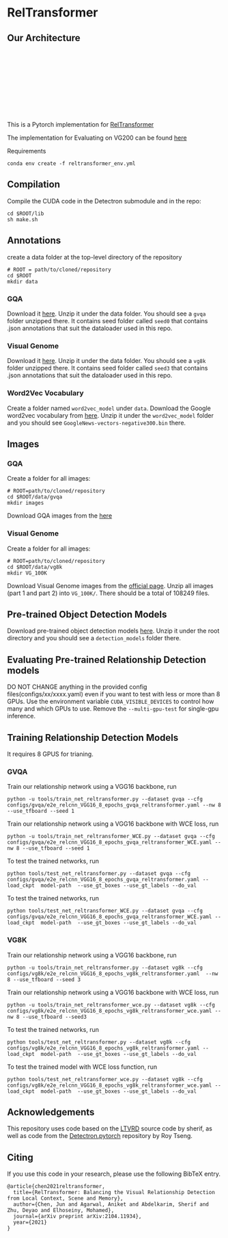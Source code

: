 # RelTransformer


## Our Architecture

<!-- ![image](overview.pdf) -->

<object src="overview.pdf" type="application/pdf" width=100%> </object>

This is a Pytorch implementation for [RelTransformer](https://arxiv.org/abs/2104.11934)


The implementation for Evaluating on VG200 can be found [here](https://github.com/junchen14/RelTransformer_GeneralVRD)

Requirements 

```
conda env create -f reltransformer_env.yml
```

## Compilation
Compile the CUDA code in the Detectron submodule and in the repo:
```
cd $ROOT/lib
sh make.sh
```

## Annotations
create a data folder at the top-level directory of the repository

```
# ROOT = path/to/cloned/repository
cd $ROOT
mkdir data
```


### GQA
Download it [here](https://drive.google.com/file/d/1ypmMOq2TkZyLNVuU9agHS7_QcsfTtBmn/view?usp=sharing). Unzip it under the data folder. You should see a `gvqa` folder unzipped there. It contains seed folder called `seed0` that contains .json annotations that suit the dataloader used in this repo.

### Visual Genome
Download it [here](https://drive.google.com/file/d/1S8WNnK0zt8SDAGntkCiRDfJ8rZOR3Pgx/view?usp=sharing). Unzip it under the data folder. You should see a `vg8k` folder unzipped there. It contains seed folder called `seed3` that contains .json annotations that suit the dataloader used in this repo.


### Word2Vec Vocabulary
Create a folder named `word2vec_model` under `data`. Download the Google word2vec vocabulary from [here](https://code.google.com/archive/p/word2vec/). Unzip it under the `word2vec_model` folder and you should see `GoogleNews-vectors-negative300.bin` there.

## Images

### GQA
Create a folder for all images:
```
# ROOT=path/to/cloned/repository
cd $ROOT/data/gvqa
mkdir images
```
Download GQA images from the [here](https://cs.stanford.edu/people/dorarad/gqa/download.html)

### Visual Genome
Create a folder for all images:
```
# ROOT=path/to/cloned/repository
cd $ROOT/data/vg8k
mkdir VG_100K
```
Download Visual Genome images from the [official page](https://visualgenome.org/api/v0/api_home.html). Unzip all images (part 1 and part 2) into `VG_100K/`. There should be a total of 108249 files.

## Pre-trained Object Detection Models
Download pre-trained object detection models [here](https://drive.google.com/open?id=16JVQkkKGfiGt7AUt789pUPX3o84Cl2hL). Unzip it under the root directory and you should see a `detection_models` folder there.

<!-- ## Our pre-trained Relationship Detection models -->
<!-- Download our trained models [here](). Unzip it under the root folder and you should see a `trained_models` folder there. -->

## Evaluating Pre-trained Relationship Detection models

DO NOT CHANGE anything in the provided config files(configs/xx/xxxx.yaml) even if you want to test with less or more than 8 GPUs. Use the environment variable `CUDA_VISIBLE_DEVICES` to control how many and which GPUs to use. Remove the
`--multi-gpu-test` for single-gpu inference.


## Training Relationship Detection Models
It requires 8 GPUS for trianing.


### GVQA
Train our relationship network using a VGG16 backbone, run
```
python -u tools/train_net_reltransformer.py --dataset gvqa --cfg configs/gvqa/e2e_relcnn_VGG16_8_epochs_gvqa_reltransformer.yaml --nw 8 --use_tfboard --seed 1 
```
Train our relationship network using a VGG16 backbone with WCE loss, run
```
python -u tools/train_net_reltransformer_WCE.py --dataset gvqa --cfg configs/gvqa/e2e_relcnn_VGG16_8_epochs_gvqa_reltransformer_WCE.yaml --nw 8 --use_tfboard --seed 1
```

To test the trained networks, run
```
python tools/test_net_reltransformer.py --dataset gvqa --cfg configs/gvqa/e2e_relcnn_VGG16_8_epochs_gvqa_reltransformer.yaml --load_ckpt  model-path  --use_gt_boxes --use_gt_labels --do_val
```
To test the trained networks, run
```
python tools/test_net_reltransformer_WCE.py --dataset gvqa --cfg configs/gvqa/e2e_relcnn_VGG16_8_epochs_gvqa_reltransformer_WCE.yaml --load_ckpt  model-path  --use_gt_boxes --use_gt_labels --do_val

```


### VG8K
Train our relationship network using a VGG16 backbone, run
```
python -u tools/train_net_reltransformer.py --dataset vg8k --cfg configs/vg8k/e2e_relcnn_VGG16_8_epochs_vg8k_reltransformer.yaml  --nw 8 --use_tfboard --seed 3
```
Train our relationship network using a VGG16 backbone with WCE loss, run

```
python -u tools/train_net_reltransformer_wce.py --dataset vg8k --cfg configs/vg8k/e2e_relcnn_VGG16_8_epochs_vg8k_reltransformer_wce.yaml --nw 8 --use_tfboard --seed3
```

To test the trained networks, run
```
python tools/test_net_reltransformer.py --dataset vg8k --cfg configs/vg8k/e2e_relcnn_VGG16_8_epochs_vg8k_reltransformer.yaml --load_ckpt  model-path  --use_gt_boxes --use_gt_labels --do_val
```
To test the trained model with WCE loss function, run
```
python tools/test_net_reltransformer_wce.py --dataset vg8k --cfg configs/vg8k/e2e_relcnn_VGG16_8_epochs_vg8k_reltransformer_wce.yaml --load_ckpt  model-path  --use_gt_boxes --use_gt_labels --do_val
```













## Acknowledgements
This repository uses code based on the [LTVRD](https://github.com/Vision-CAIR/LTVRR) source code by sherif, 
as well as code from the [Detectron.pytorch](https://github.com/roytseng-tw/Detectron.pytorch) repository by Roy Tseng.


## Citing

If you use this code in your research, please use the following BibTeX entry.

```
@article{chen2021reltransformer,
  title={RelTransformer: Balancing the Visual Relationship Detection from Local Context, Scene and Memory},
  author={Chen, Jun and Agarwal, Aniket and Abdelkarim, Sherif and Zhu, Deyao and Elhoseiny, Mohamed},
  journal={arXiv preprint arXiv:2104.11934},
  year={2021}
}

```


